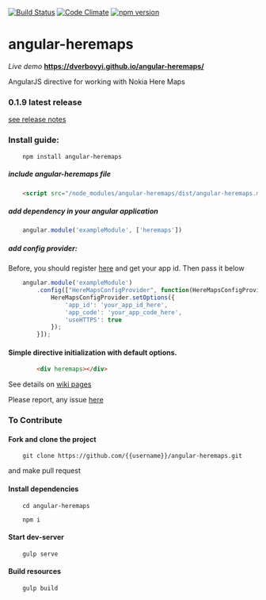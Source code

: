 [![Build Status](https://travis-ci.org/dverbovyi/angular-heremaps.svg?branch=master)](https://travis-ci.org/dverbovyi/angular-heremaps) 
[![Code Climate](https://codeclimate.com/github/dverbovyi/angular-heremaps/badges/gpa.svg)](https://codeclimate.com/github/dverbovyi/angular-heremaps)
[![npm version](https://badge.fury.io/js/angular-heremaps.svg)](https://badge.fury.io/js/angular-heremaps)


# angular-heremaps
*Live demo* **https://dverbovyi.github.io/angular-heremaps/**

AngularJS directive for working with Nokia Here Maps

### 0.1.9 latest release
[see release notes](https://github.com/dverbovyi/angular-heremaps/releases/tag/v0.1.9)

### Install guide:

        npm install angular-heremaps

##### include angular-heremaps file

```html
    <script src="/node_modules/angular-heremaps/dist/angular-heremaps.min.js" type="text/javascript"></script>
```
    
##### add dependency in your angular application

```javascript 
    angular.module('exampleModule', ['heremaps'])
```
        
##### add config provider:
Before, you should register [here](https://developer.here.com/plans/api/consumer-mapping) and get your app id. Then pass it below

```javascript
    angular.module('exampleModule')
        .config(["HereMapsConfigProvider", function(HereMapsConfigProvider) {
            HereMapsConfigProvider.setOptions({
                'app_id': 'your_app_id_here',
                'app_code': 'your_app_code_here',
                'useHTTPS': true
            });
        }]);
```

#### Simple directive initialization with default options.

```html
        <div heremaps></div>
```

See details on [wiki pages](https://github.com/dverbovyi/angular-heremaps/wiki)

Please report, any issue [here](https://github.com/dverbovyi/angular-heremaps/issues)


### To Contribute

#### Fork and clone the project
        git clone https://github.com/{{username}}/angular-heremaps.git
        
and make pull request

#### Install dependencies
        cd angular-heremaps

        npm i

#### Start dev-server

        gulp serve

#### Build resources

        gulp build
      
